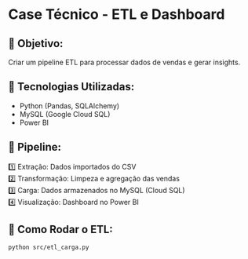 # Case Técnico - ETL e Dashboard

## 🔹 Objetivo:
Criar um pipeline ETL para processar dados de vendas e gerar insights.

## 🔹 Tecnologias Utilizadas:
- Python (Pandas, SQLAlchemy)
- MySQL (Google Cloud SQL)
- Power BI

## 🔹 Pipeline:
1️⃣ Extração: Dados importados do CSV  
2️⃣ Transformação: Limpeza e agregação das vendas  
3️⃣ Carga: Dados armazenados no MySQL (Cloud SQL)  
4️⃣ Visualização: Dashboard no Power BI

## 🔹 Como Rodar o ETL:
```sh
python src/etl_carga.py
